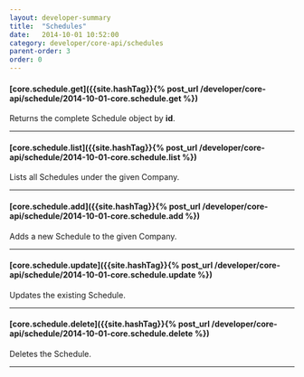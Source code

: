 ```yaml
---
layout: developer-summary
title:  "Schedules"
date:   2014-10-01 10:52:00
category: developer/core-api/schedules
parent-order: 3
order: 0
---
```


#### [core.schedule.get]({{site.hashTag}}{% post_url /developer/core-api/schedule/2014-10-01-core.schedule.get %})

Returns the complete Schedule object by **id**.

***

#### [core.schedule.list]({{site.hashTag}}{% post_url /developer/core-api/schedule/2014-10-01-core.schedule.list %})

Lists all Schedules under the given Company.

***

#### [core.schedule.add]({{site.hashTag}}{% post_url /developer/core-api/schedule/2014-10-01-core.schedule.add %})

Adds a new Schedule to the given Company.

***

#### [core.schedule.update]({{site.hashTag}}{% post_url /developer/core-api/schedule/2014-10-01-core.schedule.update %})

Updates the existing Schedule.

***

#### [core.schedule.delete]({{site.hashTag}}{% post_url /developer/core-api/schedule/2014-10-01-core.schedule.delete %})

Deletes the Schedule.

***